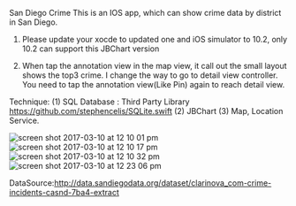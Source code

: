 San Diego Crime
This is an IOS app, which can show crime data by district in San Diego.

1. Please update your xocde to updated one and iOS simulator to 10.2, only 10.2 can support this JBChart version

2. When tap the annotation view in the map view,
it call out the small layout shows the top3 crime. 
I change the way to go to detail view controller.
You need to tap the annotation view(Like Pin) again to reach detail view.

Technique: (1) SQL Database : Third Party Library https://github.com/stephencelis/SQLite.swift
           (2) JBChart
           (3) Map, Location Service.

![screen shot 2017-03-10 at 12 10 01 pm](https://cloud.githubusercontent.com/assets/15055996/23811572/77cebc10-058b-11e7-9040-fac31dc5f551.png)
![screen shot 2017-03-10 at 12 10 17 pm](https://cloud.githubusercontent.com/assets/15055996/23811574/77d1545c-058b-11e7-8765-556b24aaccea.png)
![screen shot 2017-03-10 at 12 10 32 pm](https://cloud.githubusercontent.com/assets/15055996/23811573/77d07e42-058b-11e7-9b81-98fa5d6605d9.png)
![screen shot 2017-03-10 at 12 23 06 pm](https://cloud.githubusercontent.com/assets/15055996/23811799/5c9ab466-058c-11e7-9688-72fe27398e87.png)

DataSource:http://data.sandiegodata.org/dataset/clarinova_com-crime-incidents-casnd-7ba4-extract
